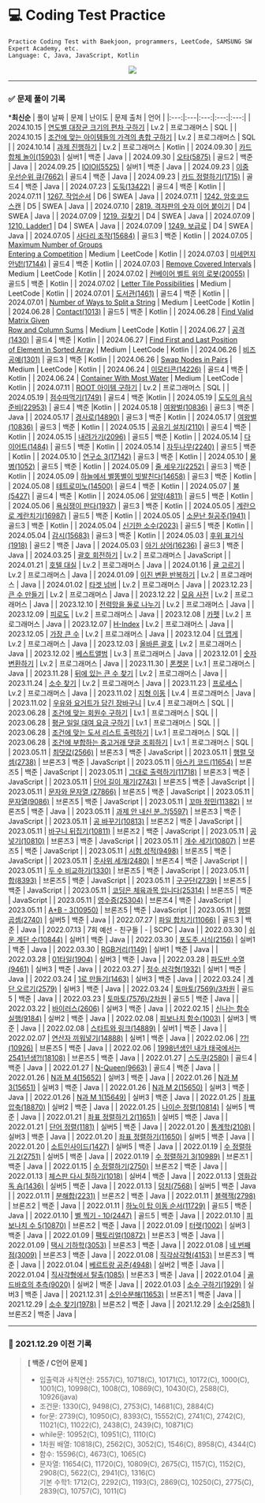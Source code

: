 # 💻 Coding Test Practice  
```
Practice Coding Test with Baekjoon, programmers, LeetCode, SAMSUNG SW Expert Academy, etc.  
Language: C, Java, JavaScript, Kotlin  
```

<div align="center">
  <a href="https://hits.seeyoufarm.com">
    <img src="https://hits.seeyoufarm.com/api/count/incr/badge.svg?url=https%3A%2F%2Fgithub.com%2Fjung0115%2FCodingTestPractice&count_bg=%23B7BCDB&title_bg=%233B50A6&icon=java.svg&icon_color=%23E7E7E7&title=Coding+Test&edge_flat=false"/>
  </a>
</div>

---

### ✅ 문제 풀이 기록

***최신순**
| 풀이 날짜 | 문제 | 난이도 | 문제 출처 | 언어 |
|:---:|:---|:---:|:---:|:---:|
| 2024.10.15 | [연도별 대장균 크기의 편차 구하기](https://school.programmers.co.kr/learn/courses/30/lessons/299310) | Lv.2 | 프로그래머스 | SQL |
| 2024.10.15 | [조건에 맞는 아이템들의 가격의 총합 구하기](https://school.programmers.co.kr/learn/courses/30/lessons/273709) | Lv.2 | 프로그래머스 | SQL |
| 2024.10.14 | [과제 진행하기](https://school.programmers.co.kr/learn/courses/30/lessons/176962) | Lv.2 | 프로그래머스 | Kotlin |
| 2024.09.30 | [카드 합체 놀이(15903)](https://www.acmicpc.net/problem/15903) | 실버1 | 백준 | Java |
| 2024.09.30 | [오타(5875)](https://www.acmicpc.net/problem/5875) | 골드2 | 백준 | Java |
| 2024.09.25 | [IOIOI(5525)](https://www.acmicpc.net/problem/5525) | 실버1 | 백준 | Java |
| 2024.09.23 | [이중 우선순위 큐(7662)](https://www.acmicpc.net/problem/7662) | 골드4 | 백준 | Java |
| 2024.09.23 | [카드 정렬하기(1715)](https://www.acmicpc.net/problem/1715) | 골드4 | 백준 | Java |
| 2024.07.23 | [도둑(13422)](https://www.acmicpc.net/problem/13422) | 골드4 | 백준 | Kotlin |
| 2024.07.11 | [1267. 작업순서](https://swexpertacademy.com/main/code/problem/problemDetail.do?contestProbId=AV18TrIqIwUCFAZN) | D6 | SWEA | Java |
| 2024.07.11 | [1242. 암호코드 스캔](https://swexpertacademy.com/main/code/problem/problemDetail.do?contestProbId=AV15JEKKAM8CFAYD) | D5 | SWEA | Java |
| 2024.07.10 | [2819. 격자판의 숫자 이어 붙이기](https://swexpertacademy.com/main/code/problem/problemDetail.do?contestProbId=AV7I5fgqEogDFAXB) | D4 | SWEA | Java |
| 2024.07.09 | [1219. 길찾기](https://swexpertacademy.com/main/code/problem/problemDetail.do?contestProbId=AV14geLqABQCFAYD) | D4 | SWEA | Java |
| 2024.07.09 | [1210. Ladder1](https://swexpertacademy.com/main/code/problem/problemDetail.do?contestProbId=AV14ABYKADACFAYh) | D4 | SWEA | Java |
| 2024.07.09 | [1249. 보급로](https://swexpertacademy.com/main/code/problem/problemDetail.do?contestProbId=AV15QRX6APsCFAYD) | D4 | SWEA | Java |
| 2024.07.05 | [사다리 조작(15684)](https://www.acmicpc.net/problem/15684) | 골드3 | 백준 | Kotlin |
| 2024.07.05 | [Maximum Number of Groups<br/>Entering a Competition](https://leetcode.com/problems/maximum-number-of-groups-entering-a-competition) | Medium | LeetCode | Kotlin |
| 2024.07.03 | [미세먼지 안녕!(17144)](https://www.acmicpc.net/problem/17144) | 골드4 | 백준 | Kotlin |
| 2024.07.03 | [Remove Covered Intervals](https://leetcode.com/problems/remove-covered-intervals) | Medium | LeetCode | Kotlin |
| 2024.07.02 | [컨베이어 벨트 위의 로봇(20055)](https://www.acmicpc.net/problem/20055) | 골드5 | 백준 | Kotlin |
| 2024.07.02 | [Letter Tile Possibilities](https://leetcode.com/problems/letter-tile-possibilities) | Medium | LeetCode | Kotlin |
| 2024.07.01 | [도서관(1461)](https://www.acmicpc.net/problem/1461) | 골드4 | 백준 | Kotlin |
| 2024.07.01 | [Number of Ways to Split a String](https://leetcode.com/problems/number-of-ways-to-split-a-string) | Medium | LeetCode | Kotlin |
| 2024.06.28 | [Contact(1013)](https://www.acmicpc.net/problem/1013) | 골드5 | 백준 | Kotlin |
| 2024.06.28 | [Find Valid Matrix Given<br/>Row and Column Sums](https://leetcode.com/problems/find-valid-matrix-given-row-and-column-sums) | Medium | LeetCode | Kotlin |
| 2024.06.27 | [공격(1430)](https://www.acmicpc.net/problem/1430) | 골드4 | 백준 | Kotlin |
| 2024.06.27 | [Find First and Last Position<br/>of Element in Sorted Array](https://leetcode.com/problems/find-first-and-last-position-of-element-in-sorted-array) | Medium | LeetCode | Kotlin |
| 2024.06.26 | [비즈 공예(1301)](https://www.acmicpc.net/problem/1301) | 골드3 | 백준 | Kotlin |
| 2024.06.26 | [Swap Nodes in Pairs](https://leetcode.com/problems/swap-nodes-in-pairs) | Medium | LeetCode | Kotlin |
| 2024.06.24 | [이모티콘(14226)](https://www.acmicpc.net/problem/14226) | 골드4 | 백준 | Kotlin |
| 2024.06.24 | [Container With Most Water](https://leetcode.com/problems/container-with-most-water) | Medium | LeetCode | Kotlin |
| 2024.07.11 | [ROOT 아이템 구하기](https://school.programmers.co.kr/learn/courses/30/lessons/273710) | Lv.2 | 프로그래머스 | SQL |
| 2024.05.19 | [점수따먹기(1749)](https://www.acmicpc.net/problem/1749) | 골드4 | 백준 |Kotlin |
| 2024.05.19 | [도도의 음식 준비(22953)](https://www.acmicpc.net/problem/22953) | 골드4 | 백준 |Kotlin |
| 2024.05.18 | [여왕벌(10836)](https://www.acmicpc.net/problem/10836) | 골드3 | 백준 | Java |
| 2024.05.17 | [경사로(14890)](https://www.acmicpc.net/problem/14890) | 골드3 | 백준 | Kotlin |
| 2024.05.17 | [여왕벌(10836)](https://www.acmicpc.net/problem/10836) | 골드3 | 백준 | Kotlin |
| 2024.05.15 | [공유기 설치(2110)](https://www.acmicpc.net/problem/2110) | 골드4 | 백준 | Kotlin |
| 2024.05.15 | [내려가기(2096)](https://www.acmicpc.net/problem/2096) | 골드5 | 백준 | Kotlin |
| 2024.05.14 | [다이어트(1484)](https://www.acmicpc.net/problem/1484) | 골드5 | 백준 | Kotlin |
| 2024.05.14 | [자두나무(2240)](https://www.acmicpc.net/problem/2240) | 골드5 | 백준 | Kotlin |
| 2024.05.10 | [연구소 3(17142)](https://www.acmicpc.net/problem/17142) | 골드3 | 백준 | Kotlin |
| 2024.05.10 | [물병(1052)](https://www.acmicpc.net/problem/1052) | 골드5 | 백준 | Kotlin |
| 2024.05.09 | [줄 세우기(2252)](https://www.acmicpc.net/problem/2252) | 골드3 | 백준 | Kotlin |
| 2024.05.09 | [하늘에서 별똥별이 빗발친다(14658)](https://www.acmicpc.net/problem/14658) | 골드3 | 백준 | Kotlin |
| 2024.05.08 | [테트로미노(14500)](https://www.acmicpc.net/problem/14500) | 골드4 | 백준 | Kotlin |
| 2024.05.07 | [불(5427)](https://www.acmicpc.net/problem/5427) | 골드4 | 백준 | Kotlin |
| 2024.05.06 | [알약(4811)](https://www.acmicpc.net/problem/4811) | 골드5 | 백준 | Kotlin |
| 2024.05.06 | [욕심쟁이 판다(1937)](https://www.acmicpc.net/problem/1937) | 골드3 | 백준 | Kotlin |
| 2024.05.05 | [계란으로 계란치기(16987)](https://www.acmicpc.net/problem/16987) | 골드5 | 백준 | Kotlin |
| 2024.05.05 | [소문난 칠공주(1941)](https://www.acmicpc.net/problem/1941) | 골드3 | 백준 | Kotlin |
| 2024.05.04 | [신기한 소수(2023)](https://www.acmicpc.net/problem/2023) | 골드5 | 백준 | Kotlin |
| 2024.05.04 | [감시(15683)](https://www.acmicpc.net/problem/15683) | 골드3 | 백준 | Kotlin |
| 2024.05.03 | [후위 표기식(1918)](https://www.acmicpc.net/problem/1918) | 골드2 | 백준 | Java |
| 2024.05.03 | [아기 상어(16236)](https://www.acmicpc.net/problem/16236) | 골드3 | 백준 | Java |
| 2024.03.25 | [괄호 회전하기](https://school.programmers.co.kr/learn/courses/30/lessons/76502) | Lv.2 | 프로그래머스 | JavaScript |
| 2024.01.21 | [호텔 대실](https://school.programmers.co.kr/learn/courses/30/lessons/155651) | Lv.2 | 프로그래머스 | Java |
| 2024.01.16 | [귤 고르기](https://school.programmers.co.kr/learn/courses/30/lessons/138476) | Lv.2 | 프로그래머스 | Java |
| 2024.01.09 | [이진 변환 반복하기](https://school.programmers.co.kr/learn/courses/30/lessons/70129) | Lv.2 | 프로그래머스 | Java |
| 2024.01.02 | [타겟 넘버](https://school.programmers.co.kr/learn/courses/30/lessons/43165) | Lv.2 | 프로그래머스 | Java |
| 2023.12.23 | [큰 수 만들기](https://school.programmers.co.kr/learn/courses/30/lessons/42883) | Lv.2 | 프로그래머스 | Java |
| 2023.12.22 | [모음 사전](https://school.programmers.co.kr/learn/courses/30/lessons/84512) | Lv.2 | 프로그래머스 | Java |
| 2023.12.10 | [전력망을 둘로 나누기](https://school.programmers.co.kr/learn/courses/30/lessons/86971) | Lv.2 | 프로그래머스 | Java |
| 2023.12.09 | [피로도](https://school.programmers.co.kr/learn/courses/30/lessons/87946) | Lv.2 | 프로그래머스 | Java |
| 2023.12.08 | [카펫](https://school.programmers.co.kr/learn/courses/30/lessons/42842) | Lv.2 | 프로그래머스 | Java |
| 2023.12.07 | [H-Index](https://school.programmers.co.kr/learn/courses/30/lessons/42747) | Lv.2 | 프로그래머스 | Java |
| 2023.12.05 | [가장 큰 수](https://school.programmers.co.kr/learn/courses/30/lessons/42746) | Lv.2 | 프로그래머스 | Java |
| 2023.12.04 | [더 맵게](https://school.programmers.co.kr/learn/courses/30/lessons/42626) | Lv.2 | 프로그래머스 | Java |
| 2023.12.03 | [올바른 괄호](https://school.programmers.co.kr/learn/courses/30/lessons/12909) | Lv.2 | 프로그래머스 | Java |
| 2023.12.02 | [베스트앨범](https://school.programmers.co.kr/learn/courses/30/lessons/42579) | Lv.3 | 프로그래머스 | Java |
| 2023.12.01 | [숫자 변환하기](https://school.programmers.co.kr/learn/courses/30/lessons/154538) | Lv.2 | 프로그래머스 | Java |
| 2023.11.30 | [폰켓몬](https://school.programmers.co.kr/learn/courses/30/lessons/1845) | Lv.1 | 프로그래머스 | Java |
| 2023.11.28 | [뒤에 있는 큰 수 찾기](https://school.programmers.co.kr/learn/courses/30/lessons/154539) | Lv.2 | 프로그래머스 | Java |
| 2023.11.24 | [소수 찾기](https://school.programmers.co.kr/learn/courses/30/lessons/42839) | Lv.2 | 프로그래머스 | Java |
| 2023.11.23 | [프로세스](https://school.programmers.co.kr/learn/courses/30/lessons/42587) | Lv.2 | 프로그래머스 | Java |
| 2023.11.02 | [지형 이동](https://school.programmers.co.kr/learn/courses/30/lessons/62050) | Lv.4 | 프로그래머스 | Java |
| 2023.11.02 | [우유와 요거트가 담긴 장바구니](https://school.programmers.co.kr/learn/courses/30/lessons/62284) | Lv.4 | 프로그래머스 | SQL |
| 2023.06.28 | [조건에 맞는 회원수 구하기](https://school.programmers.co.kr/learn/courses/30/lessons/131535) | Lv.1 | 프로그래머스 | SQL |
| 2023.06.28 | [평균 일일 대여 요금 구하기](https://school.programmers.co.kr/learn/courses/30/lessons/151136) | Lv.1 | 프로그래머스 | SQL |
| 2023.06.28 | [조건에 맞는 도서 리스트 출력하기](https://school.programmers.co.kr/learn/courses/30/lessons/144853) | Lv.1 | 프로그래머스 | SQL |
| 2023.06.28 | [조건에 부합하는 중고거래 댓글 조회하기](https://school.programmers.co.kr/learn/courses/30/lessons/164673) | Lv.1 | 프로그래머스 | SQL |
| 2023.05.11 | [최댓값(2566)](https://www.acmicpc.net/problem/2566) | 브론즈3 | 백준 | JavaScript |
| 2023.05.11 | [행렬 덧셈(2738)](https://www.acmicpc.net/problem/2738) | 브론즈3 | 백준 | JavaScript |
| 2023.05.11 | [아스키 코드(11654)](https://www.acmicpc.net/problem/11654) | 브론즈5 | 백준 | JavaScript |
| 2023.05.11 | [그대로 출력하기(11718)](https://www.acmicpc.net/problem/11718) | 브론즈3 | 백준 | JavaScript |
| 2023.05.11 | [단어 길이 재기(2743)](https://www.acmicpc.net/problem/2743) | 브론즈5 | 백준 | JavaScript |
| 2023.05.11 | [문자와 문자열 (27866)](https://www.acmicpc.net/problem/27866) | 브론즈5 | 백준 | JavaScript |
| 2023.05.11 | [문자열(9086)](https://www.acmicpc.net/problem/9086) | 브론즈5 | 백준 | JavaScript |
| 2023.05.11 | [꼬마 정민(11382)](https://www.acmicpc.net/problem/11382) | 브론즈5 | 백준 | Java |
| 2023.05.11 | [과제 안 내신 분..?(5597)](https://www.acmicpc.net/problem/5597) | 브론즈3 | 백준 | JavaScript |
| 2023.05.11 | [공 바꾸기(10813)](https://www.acmicpc.net/problem/10813) | 브론즈2 | 백준 | JavaScript |
| 2023.05.11 | [바구니 뒤집기(10811)](https://www.acmicpc.net/problem/10811) | 브론즈2 | 백준 | JavaScript |
| 2023.05.11 | [공 넣기(10810)](https://www.acmicpc.net/problem/10810) | 브론즈3 | 백준 | JavaScript |
| 2023.05.11 | [개수 세기(10807)](https://www.acmicpc.net/problem/10807) | 브론즈5 | 백준 | JavaScript |
| 2023.05.11 | [시험 성적(9498)](https://www.acmicpc.net/problem/9498) | 브론즈5 | 백준 | JavaScript |
| 2023.05.11 | [주사위 세개(2480)](https://www.acmicpc.net/problem2480) | 브론즈4 | 백준 | JavaScript |
| 2023.05.11 | [두 수 비교하기(1330)](https://www.acmicpc.net/problem/1330) | 브론즈5 | 백준 | JavaScript |
| 2023.05.11 | [합(8393)](https://www.acmicpc.net/problem/8393) | 브론즈5 | 백준 | JavaScript |
| 2023.05.11 | [구구단(2739)](https://www.acmicpc.net/problem/2739) | 브론즈5 | 백준 | JavaScript |
| 2023.05.11 | [코딩은 체육과목 입니다(25314)](https://www.acmicpc.net/problem/25314) | 브론즈5 | 백준 | JavaScript |
| 2023.05.11 | [영수증(25304)](https://www.acmicpc.net/problem/25304) | 브론즈4 | 백준 | JavaScript |
| 2023.05.11 | [A+B - 3(10950)](https://www.acmicpc.net/problem/10950) | 브론즈5 | 백준 | JavaScript |
| 2023.05.11 | [행렬 곱셈(2740)](https://www.acmicpc.net/problem/2740) | 실버5 | 백준 | Java |
| 2022.07.27 | [파일 합치기(11066)](https://www.acmicpc.net/problem/11066) | 골드3 | 백준 | Java |
| 2022.07.13 | 7회 예선 - 친구들 | - | SCPC | Java |
| 2022.03.30 | [쉬운 계단 수(10844)](https://www.acmicpc.net/problem/10844) | 실버1 | 백준 | Java |
| 2022.03.30 | [포도주 시식(2156)](https://www.acmicpc.net/problem/2156) | 실버1 | 백준 | Java |
| 2022.03.30 | [RGB거리(1149)](https://www.acmicpc.net/problem/1149) | 실버1 | 백준 | Java |
| 2022.03.28 | [01타일(1904)](https://www.acmicpc.net/problem/1904) | 실버3 | 백준 | Java |
| 2022.03.28 | [파도반 수열(9461)](https://www.acmicpc.net/problem/9461) | 실버3 | 백준 | Java |
| 2022.03.27 | [정수 삼각형(1932)](https://www.acmicpc.net/problem/1932) | 실버1 | 백준 | Java |
| 2022.03.24 | [1로 만들기(1463)](https://www.acmicpc.net/problem/1463) | 실버3 | 백준 | Java |
| 2022.03.24 | [계단 오르기(2579)](https://www.acmicpc.net/problem/2579) | 실버3 | 백준 | Java |
| 2022.03.24 | [토마토(7569)/3차원](https://www.acmicpc.net/problem/7569) | 골드5 | 백준 | Java |
| 2022.03.23 | [토마토(7576)/2차원](https://www.acmicpc.net/problem/7576) | 골드5 | 백준 | Java |
| 2022.03.22 | [바이러스(2606)](https://www.acmicpc.net/problem/2606) | 실버3 | 백준 | Java |
| 2022.02.15 | [신나는 함수 실행(9184)](https://www.acmicpc.net/problem/9184) | 실버2 | 백준 | Java |
| 2022.02.08 | [피보나치 함수(1003)](https://www.acmicpc.net/problem/1003) | 실버3 | 백준 | Java |
| 2022.02.08 | [스타트와 링크(14889)](https://www.acmicpc.net/problem/14889) | 실버1 | 백준 | Java |
| 2022.02.07 | [연산자 끼워넣기(14888)](https://www.acmicpc.net/problem/14888) | 실버1 | 백준 | Java |
| 2022.02.06 | [??!(10926)](https://www.acmicpc.net/problem/10926) | 브론즈5 | 백준 | Java |
| 2022.02.06 | [1998년생인 내가 태국에서는 2541년생?!(18108)](https://www.acmicpc.net/problem/18108) | 브론즈5 | 백준 | Java |
| 2022.01.27 | [스도쿠(2580)](https://www.acmicpc.net/problem/2580) | 골드4 | 백준 | Java |
| 2022.01.27 | [N-Queen(9663)](https://www.acmicpc.net/problem/9663) | 골드4 | 백준 | Java |
| 2022.01.26 | [N과 M 4(15652)](https://www.acmicpc.net/problem/15652) | 실버3 | 백준 | Java |
| 2022.01.26 | [N과 M 3(15651)](https://www.acmicpc.net/problem/15651) | 실버3 | 백준 | Java |
| 2022.01.26 | [N과 M 2(15650)](https://www.acmicpc.net/problem/15650) | 실버3 | 백준 | Java |
| 2022.01.26 | [N과 M 1(15649)](https://www.acmicpc.net/problem/15649) | 실버3 | 백준 | Java |
| 2022.01.25 | [좌표 압축(18870)](https://www.acmicpc.net/problem/18870) | 실버2 | 백준 | Java |
| 2022.01.25 | [나이순 정렬(10814)](https://www.acmicpc.net/problem/10814) | 실버5 | 백준 | Java |
| 2022.01.21 | [좌표 정렬하기 2(11651)](https://www.acmicpc.net/problem/11651) | 실버5 | 백준 | Java |
| 2022.01.21 | [단어 정렬(1181)](https://www.acmicpc.net/problem/1181) | 실버5 | 백준 | Java |
| 2022.01.20 | [통계학(2108)](https://www.acmicpc.net/problem/2108) | 실버3 | 백준 | Java |
| 2022.01.20 | [좌표 정렬하기(11650)](https://www.acmicpc.net/problem/11650) | 실버5 | 백준 | Java |
| 2022.01.20 | [소트인사이드(1427)](https://www.acmicpc.net/problem/1427) | 실버5 | 백준 | Java |
| 2022.01.19 | [수 정렬하기 2(2751)](https://www.acmicpc.net/problem/2751) | 실버5 | 백준 | Java |
| 2022.01.19 | [수 정렬하기 3(10989)](https://www.acmicpc.net/problem/10989) | 브론즈1 | 백준 | Java |
| 2022.01.15 | [수 정렬하기(2750)](https://www.acmicpc.net/problem/2750) | 브론즈2 | 백준 | Java |
| 2022.01.13 | [체스판 다시 칠하기(1018)](https://www.acmicpc.net/problem/1018) | 실버4 | 백준 | Java |
| 2022.01.13 | [영화감독 숌(1436)](https://www.acmicpc.net/problem/1436) | 실버5 | 백준 | Java |
| 2022.01.13 | [덩치(7568)](https://www.acmicpc.net/problem/7568) | 실버5 | 백준 | Java |
| 2022.01.11 | [분해합(2231)](https://www.acmicpc.net/problem/2231) | 브론즈2 | 백준 | Java |
| 2022.01.11 | [블랙잭(2798)](https://www.acmicpc.net/problem/2798) | 브론즈2 | 백준 | Java |
| 2022.01.11 | [하노이 탑 이동 순서(11729)](https://www.acmicpc.net/problem/11729) | 골드5 | 백준 | Java |
| 2022.01.10 | [별 찍기 - 10(2447)](https://www.acmicpc.net/problem/2447) | 골드5 | 백준 | Java |
| 2022.01.10 | [피보나치 수 5(10870)](https://www.acmicpc.net/problem/10870) | 브론즈2 | 백준 | Java |
| 2022.01.09 | [터렛(1002)](https://www.acmicpc.net/problem/1002) | 실버3 | 백준 | Java |
| 2022.01.09 | [팩토리얼(10872)](https://www.acmicpc.net/problem/10872) | 브론즈3 | 백준 | Java |
| 2022.01.09 | [택시 기하학(3053)](https://www.acmicpc.net/problem/3053) | 브론즈3 | 백준 | Java |
| 2022.01.08 | [네 번째 점(3009)](https://www.acmicpc.net/problem/3009) | 브론즈3 | 백준 | Java |
| 2022.01.08 | [직각삼각형(4153)](https://www.acmicpc.net/problem/4153) | 브론즈3 | 백준 | Java |
| 2022.01.04 | [베르트랑 공준(4948)](https://www.acmicpc.net/problem/4948) | 실버2 | 백준 | Java |
| 2022.01.04 | [직사각형에서 탈출(1085)](https://www.acmicpc.net/problem/1085) | 브론즈3 | 백준 | Java |
| 2022.01.04 | [골드바흐의 추측(9020)](https://www.acmicpc.net/problem/9020) | 실버2 | 백준 | Java |
| 2022.01.03 | [소수 구하기(1929)](https://www.acmicpc.net/problem/1929) | 실버3 | 백준 | Java |
| 2021.12.31 | [소인수분해(11653)](https://www.acmicpc.net/problem/11653) | 브론즈1 | 백준 | Java |
| 2021.12.29 | [소수 찾기(1978)](https://www.acmicpc.net/problem/1978) | 브론즈2 | 백준 | Java |
| 2021.12.29 | [소수(2581)](https://www.acmicpc.net/problem/2581) | 브론즈2 | 백준 | Java |

---

### 💾 2021.12.29 이전 기록
> **[ 백준 / C언어 문제 ]**
> 
> - 입출력과 사칙연산: 2557(C), 10718(C), 10171(C), 10172(C), 1000(C), 1001(C), 10998(C), 1008(C), 10869(C), 10430(C), 2588(C), 10926(java)  
> - 조건문: 1330(C), 9498(C), 2753(C), 14681(C), 2884(C)  
> - for문: 2739(C), 10950(C), 8393(C), 15552(C), 2741(C), 2742(C), 11021(C), 11022(C), 2438(C), 2439(C), 10871(C)  
> - while문: 10952(C), 10951(C), 1110(C)  
> - 1차원 배열: 10818(C), 2562(C), 3052(C), 1546(C), 8958(C), 4344(C)  
> - 함수: 15596(C), 4673(C), 1065(C)  
> - 문자열: 11654(C), 11720(C), 10809(C), 2675(C), 1157(C), 1152(C), 2908(C), 5622(C), 2941(C), 1316(C)  
> 기본 수학1: 1712(C), 2292(C), 1193(C), 2869(C), 10250(C), 2775(C), 2839(C), 10757(C), 1011(C) 
